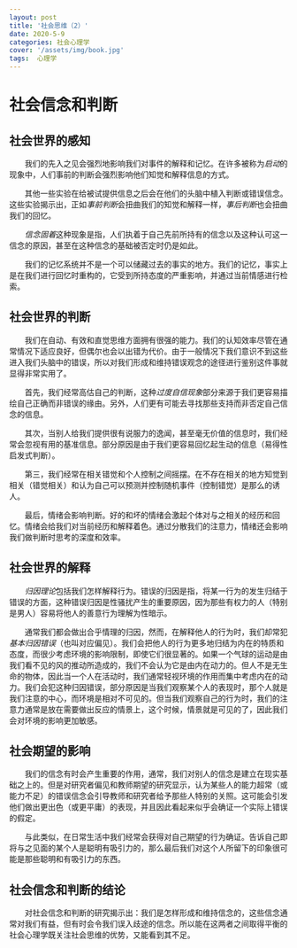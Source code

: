 ```yaml
---
layout: post
title: '社会思维（2）'
date: 2020-5-9
categories: 社会心理学 
cover: '/assets/img/book.jpg'
tags:  心理学
---
```

#   社会信念和判断
##  社会世界的感知


&emsp;&emsp;我们的先入之见会强烈地影响我们对事件的解释和记忆。在许多被称为*启动*的现象中，人们事前的判断会强烈影响他们知觉和解释信息的方式。


&emsp;&emsp;其他一些实验在给被试提供信息之后会在他们的头脑中植入判断或错误信念。这些实验揭示出，正如*事前判断*会扭曲我们的知觉和解释一样，*事后判断*也会扭曲我们的回忆。


&emsp;&emsp;*信念固着*这种现象是指，人们执着于自己先前所持有的信念以及这种认可这一信念的原因，甚至在这种信念的基础被否定时仍是如此。


&emsp;&emsp;我们的记忆系统并不是一个可以储藏过去的事实的地方。我们的记忆，事实上是在我们进行回忆时重构的，它受到所持态度的严重影响，并通过当前情感进行检索。
##  社会世界的判断
&emsp;&emsp;我们在自动、有效和直觉思维方面拥有很强的能力。我们的认知效率尽管在通常情况下适应良好，但偶尔也会以出错为代价。由于一般情况下我们意识不到这些进入我们头脑中的错误，所以对我们形成和维持错误观念的途径进行鉴别这件事就显得非常实用了。


&emsp;&emsp;首先，我们经常高估自己的判断，这种*过度自信现象*部分来源于我们更容易描绘自己正确而非错误的缘由。另外，人们更有可能去寻找那些支持而非否定自己信念的信息。


&emsp;&emsp;其次，当别人给我们提供很有说服力的逸闻，甚至毫无价值的信息时，我们经常会忽视有用的基准信息。部分原因是由于我们更容易回忆起生动的信息（易得性启发式判断）。


&emsp;&emsp;第三，我们经常在相关错觉和个人控制之间摇摆。在不存在相关的地方知觉到相关（错觉相关）和认为自己可以预测并控制随机事件（控制错觉）是那么的诱人。


&emsp;&emsp;最后，情绪会影响判断。好的和坏的情绪会激起个体对与之相关的经历和回忆。情绪会给我们对当前经历和解释着色。通过分散我们的注意力，情绪还会影响我们做判断时思考的深度和效率。
##  社会世界的解释


&emsp;&emsp;*归因理论*包括我们怎样解释行为。错误的归因是指，将某一行为的发生归结于错误的方面，这种错误归因是性骚扰产生的重要原因，因为那些有权力的人（特别是男人）容易将他人的善意行为理解为性暗示。


&emsp;&emsp;通常我们都会做出合乎情理的归因，然而，在解释他人的行为时，我们却常犯*基本归因错误*（也叫对应偏见）。我们会把他人的行为更多地归结为内在的特质和态度，而很少考虑环境的影响限制，即使它们很显著的。如果一个气球的运动是由我们看不见的风的推动所造成的，我们不会认为它是由内在动力的。但人不是无生命的物体，因此当一个人在活动时，我们通常轻视环境的作用而集中考虑内在的动力。我们会犯这种归因错误，部分原因是当我们观察某个人的表现时，那个人就是我们注意的中心，而环境是相对不可见的。但当我们观察自己的行为时，我们的注意力通常是放在需要做出反应的情景上，这个时候，情景就是可见的了，因此我们会对环境的影响更加敏感。
##  社会期望的影响


&emsp;&emsp;我们的信念有时会产生重要的作用，通常，我们对别人的信念是建立在现实基础之上的。但是对研究者偏见和教师期望的研究显示，认为某些人的能力超常（或能力不足）的错误信念会引导教师和研究者给予那些人特别的关照。这可能会引发他们做出更出色（或更平庸）的表现，并且因此看起来似乎会确证一个实际上错误的假定。


&emsp;&emsp;与此类似，在日常生活中我们经常会获得对自己期望的行为确证。告诉自己即将与之见面的某个人是聪明有吸引力的，那么最后我们对这个人所留下的印象很可能是那些聪明和有吸引力的东西。
##  社会信念和判断的结论


&emsp;&emsp;对社会信念和判断的研究揭示出：我们是怎样形成和维持信念的，这些信念通常对我们有益，但有时会令我们误入歧途的信念。所以能在这两者之间取得平衡的社会心理学既关注社会思维的优势，又能看到其不足。
